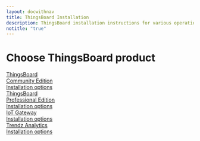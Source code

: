 ```yaml
---
layout: docwithnav
title: ThingsBoard Installation
description: ThingsBoard installation instructions for various operation systems and cloud platforms
notitle: "true"
---
```


<div class="installation">
    <div class="install-header">
       <div class="install-hero">
          <div class="container">
            <div class="install-hero-content">
                <h1>Choose ThingsBoard product</h1>
            </div>
            <div class="cards">
                <a href="/docs/user-guide/install/installation-options/" class="card thingsboard-ce">
                    <div class="card-title">
                        <span class="title-text">ThingsBoard<br>Community Edition</span>
                    </div>
                    <div class="card-img product community-edition-bg"></div>
                    <div class="card-description">
                        Installation options
                    </div>
                </a>
                <a href="/docs/user-guide/install/pe/installation-options/" class="card thingsboard-pe">
                    <div class="card-title">
                        <span class="title-text">ThingsBoard<br>Professional Edition</span>
                    </div>
                    <div class="card-img product professional-edition-bg"></div>
                    <div class="card-description">  
                        Installation options
                    </div>
                </a>
                <a href="/docs/iot-gateway/installation/" class="card thingsboard-gw">
                    <div class="card-title">
                        <span class="title-text">IoT Gateway</span>
                    </div>
                    <div class="card-img product gateway-bg"></div>
                    <div class="card-description">  
                        Installation options
                    </div>
                </a>
                <a href="/docs/trendz/install/installation-options/" class="card trendz">
                    <div class="card-title">
                        <span class="title-text">Trendz Analytics</span>
                    </div>
                    <div class="card-img product trendz-bg"></div>
                    <div class="card-description">  
                        Installation options
                    </div>
                </a>
            </div>
          </div>
       </div>
    </div>
</div>

